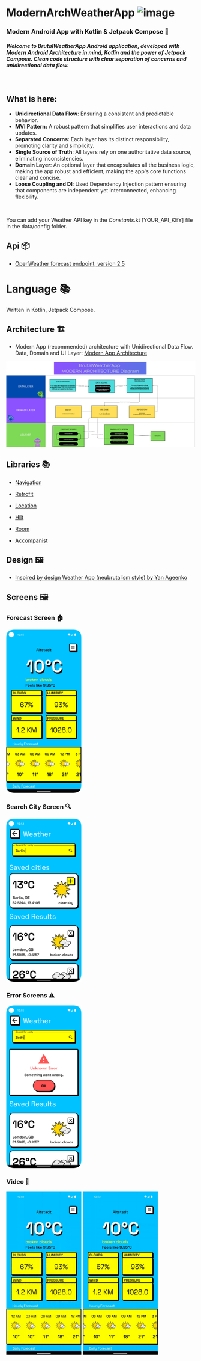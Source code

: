 # ModernArchWeatherApp ![image](https://github.com/natasam/ModernArchWeatherApp/assets/16170722/49e15970-6435-4879-802c-c0a847c093df)

### Modern Android App with Kotlin & Jetpack Compose 🚀
##### Welcome to BrutalWeatherApp Android application, developed with Modern Android Architecture in mind, Kotlin and the power of Jetpack Compose. Clean code structure with clear separation of concerns and unidirectional data flow.

<br/>

## What is here:
* **Unidirectional Data Flow**: Ensuring a consistent and predictable behavior.
* **MVI Pattern:** A robust pattern that simplifies user interactions and data updates.
* **Separated Concerns**: Each layer has its distinct responsibility, promoting clarity and simplicity.
* **Single Source of Truth**: All layers rely on one authoritative data source, eliminating inconsistencies.
* **Domain Layer**: An optional layer that encapsulates all the business logic, making the app robust and efficient, making the app's core functions clear and concise.
* **Loose Coupling and DI**: Used Dependency Injection pattern ensuring that components are independent yet interconnected, enhancing flexibility.


<br/>

You can add your Weather API key in the *Constants*.kt [YOUR_API_KEY] file in the data/config folder.


## Api 📦
* [OpenWeather forecast endpoint, version 2.5](https://openweathermap.org/forecast5)

# Language 📚

Written in Kotlin, Jetpack Compose.

## Architecture 🏗️
* Modern App (recommended) architecture with Unidirectional Data Flow. Data, Domain and UI Layer: [Modern App Architecture](https://developer.android.com/topic/architecture)

![Architecture Diagram](screenshots/architecture.png)


## Libraries 📚


* [Navigation](https://developer.android.com/jetpack/compose/navigation)

* [Retrofit](https://square.github.io/retrofit)

* [Location](https://developer.android.com/training/location)

* [Hilt](https://developer.android.com/training/dependency-injection/hilt-android)

* [Room](https://developer.android.com/jetpack/androidx/releases/room)

* [Accompanist](https://google.github.io/accompanist/insets/)

## Design 🖼

* [Inspired by design Weather App (neubrutalism style)
  by Yan Ageenko](https://www.pinterest.com/pin/839569555548055567/)

## Screens 🖼

### Forecast Screen 🏠

  <img src="screenshots/Screenshot_0.png" alt="Android App architecture" width="200">


### Search City Screen 🔍
  <img src="screenshots/Screenshot_1.png" alt="Android App architecture" width="200">


### Error Screens ⚠
  <img src="screenshots/Screenshot_2.png" alt="Android App architecture" width="200">

### Video 👀

  <img src="screenshots/home.gif" alt="Android App architecture" width="200"> <img src="screenshots/search_city.gif" alt="Android App architecture" width="200">



